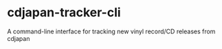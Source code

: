 # cdjapan-tracker-cli
A command-line interface for tracking new vinyl record/CD releases from cdjapan
